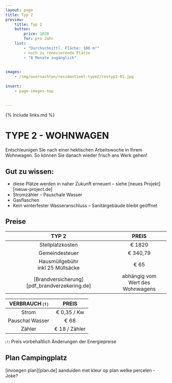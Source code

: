 ```yaml
---
layout: page
title: Typ 2
preview: 
    title: Typ 2
    button:
        price: 1820
        for: pro Jahr
    list:
        - "Durchschnittl. Fläche: 100 m²"
        - noch zu renovierende Plätze
        - "8 Monate zugänglich"
        
        
images:
    - /img/overnachten/residentieel-type2/restyp2-01.jpg
    
insert:
    - page-images-top
    
    
---
```


{% include links.md %}

# TYPE 2 - WOHNWAGEN 
Entschleunigen Sie nach einer hektischen Arbeitswoche in Ihrem Wohnwagen. So können Sie danach wieder frisch ans Werk gehen!


## Gut zu wissen:
- diese Plätze werden in naher Zukunft erneuert – siehe [neues Projekt][nieuw-project.de]
- Stromzähler – Pauschale Wasser
- Gasflaschen
- Kein winterfester Wasseranschluss – Sanitärgebäude bleibt geöffnet


## Preise

TYP 2                                         |PREIS                               |
:---------------------------------------------:|:----------------------------------:|
Stellplatzkosten                         | € 1820         
Gemeindesteuer                                   | € 340,79 
Hausmüllgebühr<br>inkl 25 Müllsäcke<br>         | € 65    
 [Brandversicherung][pdf_brandverzekering.de]   | abhängig vom <br>Wert des Wohnwagens

VERBRAUCH ⑴           |PREIS          |
:--------------------:|:-------------:|
Strom                 | € 0,35 / Kw        
Pauschal Wasser       | € 68 
Zähler                | € 18 / Zähler

⑴ Preis vorbehaltlich Änderungen der Energiepreise



## Plan Campingplatz

[invoegen plan][plan.de]
aanduiden met kleur op plan welke percelen - Joke?

